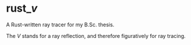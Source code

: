 # rust\__v_
A Rust-written ray tracer for my B.Sc. thesis.

The _V_ stands for a ray reflection, and therefore figuratively for ray tracing.
